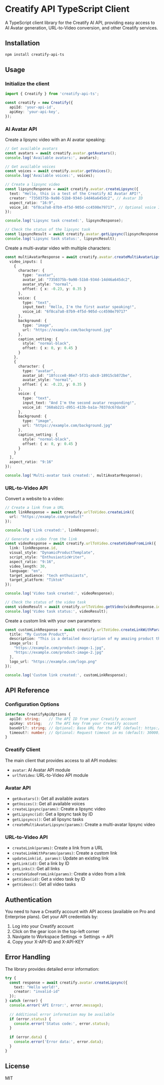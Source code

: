 # Creatify API TypeScript Client

A TypeScript client library for the Creatify AI API, providing easy access to AI Avatar generation, URL-to-Video conversion, and other Creatify services.

## Installation

```bash
npm install creatify-api-ts
```

## Usage

### Initialize the client

```typescript
import { Creatify } from 'creatify-api-ts';

const creatify = new Creatify({
  apiId: 'your-api-id',
  apiKey: 'your-api-key',
});
```

### AI Avatar API

Create a lipsync video with an AI avatar speaking:

```typescript
// Get available avatars
const avatars = await creatify.avatar.getAvatars();
console.log('Available avatars:', avatars);

// Get available voices
const voices = await creatify.avatar.getVoices();
console.log('Available voices:', voices);

// Create a lipsync video
const lipsyncResponse = await creatify.avatar.createLipsync({
  text: "Hello, this is a test of the Creatify AI Avatar API!",
  creator: "7350375b-9a98-51b8-934d-14d46a645dc2", // Avatar ID
  aspect_ratio: "16:9",
  voice_id: "6f8ca7a8-87b9-4f5d-905d-cc4598e79717", // Optional voice ID
});

console.log('Lipsync task created:', lipsyncResponse);

// Check the status of the lipsync task
const lipsyncResult = await creatify.avatar.getLipsync(lipsyncResponse.id);
console.log('Lipsync task status:', lipsyncResult);
```

Create a multi-avatar video with multiple characters:

```typescript
const multiAvatarResponse = await creatify.avatar.createMultiAvatarLipsync({
  video_inputs: [
    {
      character: {
        type: "avatar",
        avatar_id: "7350375b-9a98-51b8-934d-14d46a645dc2",
        avatar_style: "normal",
        offset: { x: -0.23, y: 0.35 }
      },
      voice: {
        type: "text",
        input_text: "Hello, I'm the first avatar speaking!",
        voice_id: "6f8ca7a8-87b9-4f5d-905d-cc4598e79717"
      },
      background: {
        type: "image",
        url: "https://example.com/background.jpg"
      },
      caption_setting: {
        style: "normal-black",
        offset: { x: 0, y: 0.45 }
      }
    },
    {
      character: {
        type: "avatar",
        avatar_id: "18fccce8-86e7-5f31-abc8-18915cb872be",
        avatar_style: "normal",
        offset: { x: -0.23, y: 0.35 }
      },
      voice: {
        type: "text",
        input_text: "And I'm the second avatar responding!",
        voice_id: "360ab221-d951-413b-ba1a-7037dc67da16"
      },
      background: {
        type: "image",
        url: "https://example.com/background.jpg"
      },
      caption_setting: {
        style: "normal-black",
        offset: { x: 0, y: 0.45 }
      }
    }
  ],
  aspect_ratio: "9:16"
});

console.log('Multi-avatar task created:', multiAvatarResponse);
```

### URL-to-Video API

Convert a website to a video:

```typescript
// Create a link from a URL
const linkResponse = await creatify.urlToVideo.createLink({
  url: "https://example.com/product"
});

console.log('Link created:', linkResponse);

// Generate a video from the link
const videoResponse = await creatify.urlToVideo.createVideoFromLink({
  link: linkResponse.id,
  visual_style: "DynamicProductTemplate",
  script_style: "EnthusiasticWriter",
  aspect_ratio: "9:16",
  video_length: 30,
  language: "en",
  target_audience: "tech enthusiasts",
  target_platform: "Tiktok"
});

console.log('Video task created:', videoResponse);

// Check the status of the video task
const videoResult = await creatify.urlToVideo.getVideo(videoResponse.id);
console.log('Video task status:', videoResult);
```

Create a custom link with your own parameters:

```typescript
const customLinkResponse = await creatify.urlToVideo.createLinkWithParams({
  title: "My Custom Product",
  description: "This is a detailed description of my amazing product that will be turned into a video.",
  image_urls: [
    "https://example.com/product-image-1.jpg",
    "https://example.com/product-image-2.jpg"
  ],
  logo_url: "https://example.com/logo.png"
});

console.log('Custom link created:', customLinkResponse);
```

## API Reference

### Configuration Options

```typescript
interface CreatifyApiOptions {
  apiId: string;    // The API ID from your Creatify account
  apiKey: string;   // The API key from your Creatify account
  baseUrl?: string; // Optional: Base URL for the API (default: https://api.creatify.ai)
  timeout?: number; // Optional: Request timeout in ms (default: 30000)
}
```

### Creatify Client

The main client that provides access to all API modules:

- `avatar`: AI Avatar API module
- `urlToVideo`: URL-to-Video API module

### Avatar API

- `getAvatars()`: Get all available avatars
- `getVoices()`: Get all available voices
- `createLipsync(params)`: Create a lipsync video
- `getLipsync(id)`: Get a lipsync task by ID
- `getLipsyncs()`: Get all lipsync tasks
- `createMultiAvatarLipsync(params)`: Create a multi-avatar lipsync video

### URL-to-Video API

- `createLink(params)`: Create a link from a URL
- `createLinkWithParams(params)`: Create a custom link
- `updateLink(id, params)`: Update an existing link
- `getLink(id)`: Get a link by ID
- `getLinks()`: Get all links
- `createVideoFromLink(params)`: Create a video from a link
- `getVideo(id)`: Get a video task by ID
- `getVideos()`: Get all video tasks

## Authentication

You need to have a Creatify account with API access (available on Pro and Enterprise plans). Get your API credentials by:

1. Log into your Creatify account
2. Click on the gear icon in the top-left corner
3. Navigate to Workspace Settings -> Settings -> API
4. Copy your X-API-ID and X-API-KEY

## Error Handling

The library provides detailed error information:

```typescript
try {
  const response = await creatify.avatar.createLipsync({
    text: "Hello world!",
    creator: "invalid-id"
  });
} catch (error) {
  console.error('API Error:', error.message);
  
  // Additional error information may be available
  if (error.status) {
    console.error('Status code:', error.status);
  }
  
  if (error.data) {
    console.error('Error data:', error.data);
  }
}
```

## License

MIT
